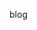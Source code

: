 blog


<!-- 참고
https://github.com/mmistakes/minimal-mistakes
https://mmistakes.github.io/minimal-mistakes/docs/quick-start-guide/
https://stackoverflow.com/questions/10863576/while-executing-gem-unknown-command
https://godjoy.github.io/20210305/git-blog
https://honbabzone.com/jekyll/start-gitHubBlog/
https://velog.io/@zawook/Github-%EB%B8%94%EB%A1%9C%EA%B7%B8-%EB%A7%8C%EB%93%A4%EA%B8%B0-2 -->